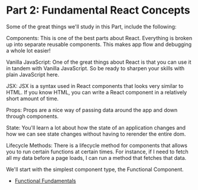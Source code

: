 # Part 2: Fundamental React Concepts

Some of the great things we'll study in this Part, include the following:

Components: This is one of the best parts about React. Everything is broken up into separate reusable components. This makes app flow and debugging a whole lot easier!

Vanilla JavaScript: One of the great things about React is that you can use it in tandem with Vanilla JavaScript. So be ready to sharpen your skills with plain JavaScript here.

JSX: JSX is a syntax used in React components that looks very similar to HTML. If you know HTML, you can write a React component in a relatively short amount of time.

Props: Props are a nice way of passing data around the app and down through components. 

State: You'll learn a lot about how the state of an application changes and how we can see state changes without having to rerender the entire dom.

Lifecycle Methods: There is a lifecycle method for components that allows you to run certain functions at certain times. For instance, if I need to fetch all my data before a page loads, I can run a method that fetches that data. 


We'll start with the simplest component type, the Functional Component. 

* [Functional Fundamentals](../1.0-Functional-Components.md)

